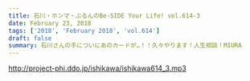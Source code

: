 ```yaml
---
title: 石川・ホンマ・ぶるんのBe-SIDE Your Life! vol.614-3
date: February 23, 2018
tags: ['2018', 'February 2018', 'vol.614']
draft: false
summary: 石川さんの手についにあのカードが…！！久々やります！人生相談！MIURA
---
```


http://project-phi.ddo.jp/ishikawa/ishikawa614_3.mp3